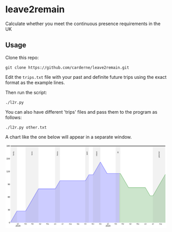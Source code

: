# leave2remain
Calculate whether you meet the continuous presence requirements in the UK

## Usage
Clone this repo:

    git clone https://github.com/carderne/leave2remain.git

Edit the `trips.txt` file with your past and definite future trips using the exact format as the example lines.

Then run the script:

    ./l2r.py

You can also have different 'trips' files and pass them to the program as follows:

    ./l2r.py other.txt

A chart like the one below will appear in a separate window.

![chart](chart.png)
